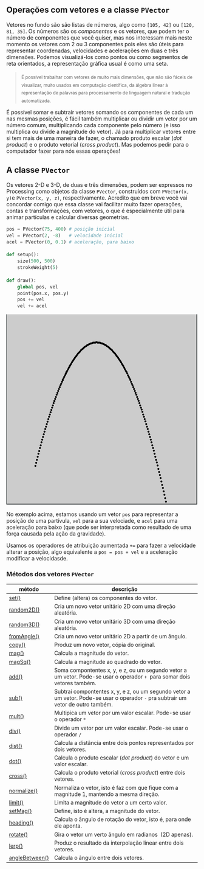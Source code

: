 ## Operações com vetores e a classe `PVector`

Vetores no fundo são são listas de números, algo como `[105, 42]` ou `[120, 81, 35]`. Os números são os *componentes* e os vetores, que podem ter o número de componentes que você quiser, mas nos interessam mais neste momento os vetores com 2 ou 3 componentes pois eles são úteis para representar coordenadas, velocidades e acelerações em duas e três dimensões. Podemos visualizá-los como pontos ou como segmentos de reta orientados, a representação gráfica usual é como uma seta.

> <sub> É possível trabalhar com vetores de muito mais dimensôes, que não são fáceis de visualizar, muito usados em computação científica, da álgebra linear à representação de palavras para processamento de linguagem natural e tradução automatizada.</sub> 

É possível somar e subtrair vetores somando os componentes de cada um nas mesmas posições, é fácil também multiplicar ou dividir um vetor por um número comum, multiplicando cada componente pelo número (e isso multiplica ou divide a magnitude do vetor). Já para multiplicar vetores entre si tem mais de uma maneira de fazer, o chamado produto escalar (*dot product*) e o produto vetorial (*cross product*). Mas podemos pedir para o computador fazer para nós essas operações!

## A classe `PVector`

Os vetores 2-D e 3-D, de duas e três dimensões, podem ser expressos no Processing como objetos da classe `PVector`, construídos com `PVector(x, y)`e `PVector(x, y, z)`, respectivamente. Acredito que em breve você vai concordar comigo que essa classe vai facilitar muito fazer operações, contas e transformações, com vetores, o que é especialmente útil para animar partículas e calcular diversas geometrias.

```python
pos = PVector(75, 400) # posição inicial
vel = PVector(2, -8)   # velocidade inicial
acel = PVector(0, 0.1) # aceleração, para baixo

def setup():
    size(500, 500)
    strokeWeight(5)
    
def draw():
    global pos, vel
    point(pos.x, pos.y)
    pos += vel
    vel += acel
```
![vetores1](assets/vetores1.gif)

No exemplo acima, estamos usando um vetor `pos` para representar a posição de uma partívula, `vel` para a sua velociade, e `acel` para uma aceleração para baixo (que pode ser interpretada como resultado de uma força causada pela ação da gravidade).

Usamos os operadores de atribuição aumentada `+=` para fazer a velocidade alterar a posição, algo equivalente a `pos = pos + vel` e a aceleração modificar a velocidasde.

### Métodos dos vetores `PVector`

| método                                                                         | descrição                                                                                                                          |
| ------------------------------------------------------------------------------ | ---------------------------------------------------------------------------------------------------------------------------------- |
| [set()](https://py.processing.org/reference/Pvetor_set.html)                   | Define (altera) os componentes do vetor.                                                                                           |
| [random2D()](https://py.processing.org/reference/Pvetor_random2D.html)         | Cria um novo vetor unitário 2D com uma direção aleatória.                                                                          |
| [random3D()](https://py.processing.org/reference/Pvetor_random3D.html)         | Cria um novo vetor unitário 3D com uma direção aleatória.                                                                          |
| [fromAngle()](https://py.processing.org/reference/Pvetor_fromAngle.html)       | Cria um novo vetor unitário 2D a partir de um ângulo.                                                                              |
| [copy()](https://py.processing.org/reference/Pvetor_copy.html)                 | Produz um novo vetor, cópia do original.                                                                                           |
| [mag()](https://py.processing.org/reference/Pvetor_mag.html)                   | Calcula a magnitude do vetor.                                                                                                      |
| [magSq()](https://py.processing.org/reference/Pvetor_magSq.html)               | Calcula a magnitude ao quadrado do vetor.                                                                                          |
| [add()](https://py.processing.org/reference/Pvetor_add.html)                   | Soma compontentes x, y, e z, ou um segundo vetor a um vetor. Pode-se usar o operador `+`  para somar dois vetores também.          |
| [sub()](https://py.processing.org/reference/Pvetor_sub.html)                   | Subtrai compontentes x, y, e z, ou um segundo vetor a um vetor. Pode-se usar o operador `-` pra subtrair um vetor de outro também. |
| [mult()](https://py.processing.org/reference/Pvetor_mult.html)                 | Multipica um vetor por um valor escalar. Pode-se usar o operador `*`                                                               |
| [div()](https://py.processing.org/reference/Pvetor_div.html)                   | Divide um vetor por um valor escalar. Pode-se usar o operador `/`                                                                  |
| [dist()](https://py.processing.org/reference/Pvetor_dist.html)                 | Calcula a distância entre dois pontos representados por dois vetores.                                                              |
| [dot()](https://py.processing.org/reference/Pvetor_dot.html)                   | Calcula o produto escalar (*dot product*) do vetor e um valor escalar.                                                             |
| [cross()](https://py.processing.org/reference/Pvetor_cross.html)               | Calcula o produto vetorial (*cross product*) entre dois vetores.                                                                   |
| [normalize()](https://py.processing.org/reference/Pvetor_normalize.html)       | Normaliza o vetor, isto é faz com que fique com a magnitude 1, mantendo a mesma direção.                                           |
| [limit()](https://py.processing.org/reference/Pvetor_limit.html)               | Limita a magnitude do vetor a um certo valor.                                                                                      |
| [setMag()](https://py.processing.org/reference/Pvetor_setMag.html)             | Define, isto é altera, a magnitude do vetor.                                                                                       |
| [heading()](https://py.processing.org/reference/Pvetor_heading.html)           | Calcula o ângulo de rotação do vetor, isto é, para onde ele aponta.                                                                |
| [rotate()](https://py.processing.org/reference/Pvetor_rotate.html)             | Gira o vetor um verto ângulo em radianos  (2D apenas).                                                                             |
| [lerp()](https://py.processing.org/reference/Pvetor_lerp.html)                 | Produz o resultado da interpolação linear entre dois vetores.                                                                      |
| [angleBetween()](https://py.processing.org/reference/Pvetor_angleBetween.html) | Calcula o ângulo entre dois vetores.                                                                                               |


